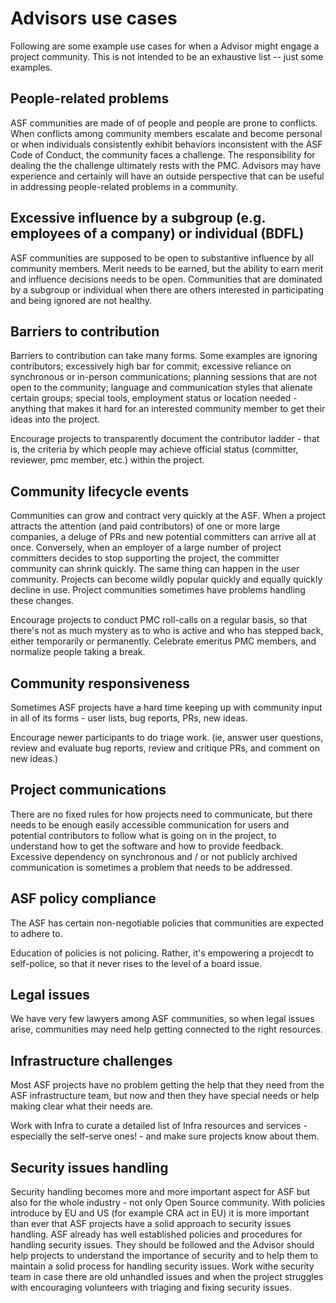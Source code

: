 # Advisors use cases

Following are some example use cases for when a Advisor might engage
a project community.  This is not intended to be an exhaustive list --
just some examples.

## People-related problems

ASF communities are made of of people and people are prone to conflicts.
When conflicts among community members escalate and become personal or
when individuals consistently exhibit behaviors inconsistent with the ASF
Code of Conduct, the community faces a challenge.  The responsibility for
dealing the the challenge ultimately rests with the PMC.  Advisors may
have experience and certainly will have an outside perspective that can
be useful in addressing people-related problems in a community.

## Excessive influence by a subgroup (e.g. employees of a company) or individual (BDFL)

ASF communities are supposed to be open to substantive influence by all
community members.  Merit needs to be earned, but the ability to earn
merit and influence decisions needs to be open.  Communities that are
dominated by a subgroup or individual when there are others interested
in participating and being ignored are not healthy. 

## Barriers to contribution

Barriers to contribution can take many forms.  Some examples are 
ignoring contributors; excessively high bar for commit; excessive 
reliance on synchronous or in-person communications; planning sessions
that are not open to the community; language and communication styles
that alienate certain groups; special tools, employment status or
location needed - anything that makes it hard for an interested
community member to get their ideas into the project.

Encourage projects to transparently document the contributor ladder -
that is, the criteria by which people may achieve official status
(committer, reviewer, pmc member, etc.) within the project.
<Give some examples here of projects that do this well>

## Community lifecycle events

Communities can grow and contract very quickly at the ASF.  When a
project attracts the attention (and paid contributors) of one or more
large companies, a deluge of PRs and new potential committers can
arrive all at once.  Conversely, when an employer of a large number
of project committers decides to stop supporting the project, the
committer community can shrink quickly.  The same thing can happen
in the user community.  Projects can become wildly popular quickly
and equally quickly decline in use.  Project communities sometimes
have problems handling these changes.

Encourage projects to conduct PMC roll-calls on a regular basis, so that
there's not as much mystery as to who is active and who has stepped
back, either temporarily or permanently. Celebrate emeritus PMC members,
and normalize people taking a break.

## Community responsiveness

Sometimes ASF projects have a hard time keeping up with community input
in all of its forms - user lists, bug reports, PRs, new ideas.

Encourage newer participants to do triage work. (ie, answer user
questions, review and evaluate bug reports, review and critique PRs, and
comment on new ideas.)

## Project communications

There are no fixed rules for how projects need to communicate, but 
there needs to be enough easily accessible communication for users
and potential contributors to follow what is going on in the project,
to understand how to get the software and how to provide feedback.
Excessive dependency on synchronous and / or not publicly archived
communication is sometimes a problem that needs to be addressed.

## ASF policy compliance

The ASF has certain non-negotiable policies that communities are
expected to adhere to.  <insert brief list of links>

Education of policies is not policing. Rather, it's empowering a
projecdt to self-police, so that it never rises to the level of a board
issue.

## Legal issues

We have very few lawyers among ASF communities, so when legal issues
arise, communities may need help getting connected to the right
resources.

## Infrastructure challenges

Most ASF projects have no problem getting the help that they need
from the ASF infrastructure team, but now and then they have special
needs or help making clear what their needs are.

Work with Infra to curate a detailed list of Infra resources and
services - especially the self-serve ones! - and make sure projects
know about them.

## Security issues handling

Security handling becomes more and more important aspect for ASF
but also for the whole industry - not only Open Source community.
With policies introduce by EU and US (for example CRA act in EU)
it is more important than ever that ASF projects have a solid approach
to security issues handling. ASF already has well established policies
and procedures for handling security issues. They should be followed
and the Advisor should help projects to understand the importance of
security and to help them to maintain a solid process for handling
security issues. Work withe security team in case there are old
unhandled issues and when the project struggles with encouraging
volunteers with triaging and fixing security issues.


